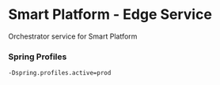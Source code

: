 # Smart Platform - Edge Service

Orchestrator service for Smart Platform

### Spring Profiles
```
-Dspring.profiles.active=prod
```
